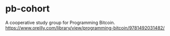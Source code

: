 # pb-cohort
A cooperative study group for Programming Bitcoin. https://www.oreilly.com/library/view/programming-bitcoin/9781492031482/
